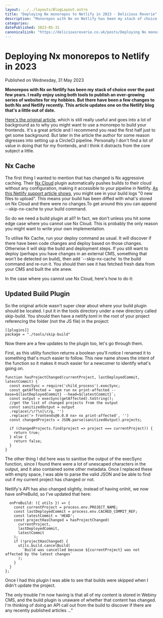```yaml
---
layout: ../../layouts/BlogLayout.astro
title: "Deploying Nx monorepos to Netlify in 2023 - Delicious Reverie"
description: "Monorepos with Nx on Netlify has been my stack of choice over the past few years. I really enjoy using both tools to publish an ever-growing series of websites for my hobbies. But there have been a few changes to both Nx and Netlify in that time. This article updates one on the Netlify blog that's a little out of date."
categories:
datePublished: 2023-05-31
canonicalLink: "https://deliciousreverie.co.uk/posts/Deploying Nx monorepos to Netlify-in-2023/
---
```

# Deploying Nx monorepos to Netlify in 2023

Published on Wednesday, 31 May 2023

**Monorepos with Nx on Netlify has been my stack of choice over the past few years. I really enjoy using both tools to publish an ever-growing series of websites for my hobbies. But there have been a few changes to both Nx and Netlify recently. This article updates one on the Netlify blog that's a little out of date.**

[Here's the original article,](https://levelup-styleguide.netlify.app/blog/2020/04/21/deploying-nx-monorepos-to-netlify/) which is still really useful and goes into a lot of background as to why you might want to use a monorepo to build your frontends. It's a great article and I recommend you read the first half just to get some background. But later in the article the author for some reason digresses into setting up a CircleCI pipeline. Personally I don't find a lot of value in doing that for my frontends, and I think it distracts from the core subject a little.

## Nx Cache

The first thing I wanted to mention that has changed is Nx aggressive caching. Their [Nx Cloud](https://nx.dev/nx-cloud/intro/what-is-nx-cloud) plugin automatically pushes builds to their cloud without any configuration, making it accessible to your pipeline in Netlify. [As this Netlify support article shows,](https://answers.netlify.com/t/support-guide-nx-monorepo-site-does-not-reflect-changes-after-build/73657) you might see in your build logs "0 new files to upload". This means your build has been diffed with what's stored on Nx Cloud and there were no changes.To get around this you can append --skip-nx-cache to your build command.  

So do we need a build plugin at all? In fact, we don't unless you hit some edge case where you cannot use Nx Cloud. This is probably the only reason you might want to write your own implementation.

To utilise Nx Cache, run your deploy command as usual. It will discover if there have been code changes and deploy based on those changes. Otherwise it will skip the build and deployment steps. If you still want to deploy (perhaps you have changes in an external CMS, something that won't be detected on build), then add \`--skip-nx-cache\` to the build command and re-run it. You should then see it has fetched fresh data from your CMS and built the site anew.

In the case where you cannot use Nx Cloud, here's how to do it:  

## Updated Build Plugin

So the original article wasn't super clear about where your build plugin should be located. I put it in the tools directory under a new directory called skip-build. You should then have a netlify.toml in the root of your project referencing the folder (not the JS file) in the project:

```
[[plugins]]
package = "./tools/skip-build"
```

Now there are a few updates to the plugin too, let's go through them.

First, as this utility function returns a boolean you'll notice I renamed it to something that's much easier to follow. This new name shows the intent of the function so it makes it much easier for a newcomer to identify what's going on.  

```
function hasProjectChanged(currentProject, lastDeployedCommit, latestCommit) {
  const execSync = require('child_process').execSync;
  const getAffected = `npm run nx print-affected --base=${lastDeployedCommit} --head=${latestCommit}`;
  const output = execSync(getAffected).toString();
  //get the list of changed projects from the output
  const sanitizedOutput = output
  .replace(/\r?\n|\r/g, '')
  .replace('> frontends@0.0.0 nx> nx print-affected', '')
  const changedProjects = JSON.parse(sanitizedOutput).projects;
  
  if (changedProjects.find(project => project === currentProject)) {
    return true;
  } else {
    return false;
  }
}
```

The other thing I did here was to sanitise the output of the execSync function, since I found there were a lot of unescaped characters in the output, and it also contained some other metadata. Once I replaced these with empty space, I was able to parse the valid JSON and be able to find out if my current project has changed or not.

Netlify's API has also changed slightly, instead of having onInit, we now have onPreBuild, so I've updated that here:

```
  onPreBuild: ({ utils }) => {
    const currentProject = process.env.PROJECT_NAME;
    const lastDeployedCommit = process.env.CACHED_COMMIT_REF;
    const latestCommit = 'HEAD';
    const projectHasChanged = hasProjectChanged(
      currentProject,
      lastDeployedCommit,
      latestCommit
    );
    if (!projectHasChanged) {
      utils.build.cancelBuild(
        `Build was cancelled because ${currentProject} was not affected by the latest changes`
      );
    }
  }
};
```

Once I had this plugin I was able to see that builds were skipped when I didn't update the project.

The only trouble I'm now having is that all of my content is stored in Webiny CMS, and the build plugin is unaware of whether that content has changed. I'm thinking of doing an API call out from the build to discover if there are any recently published articles ..."